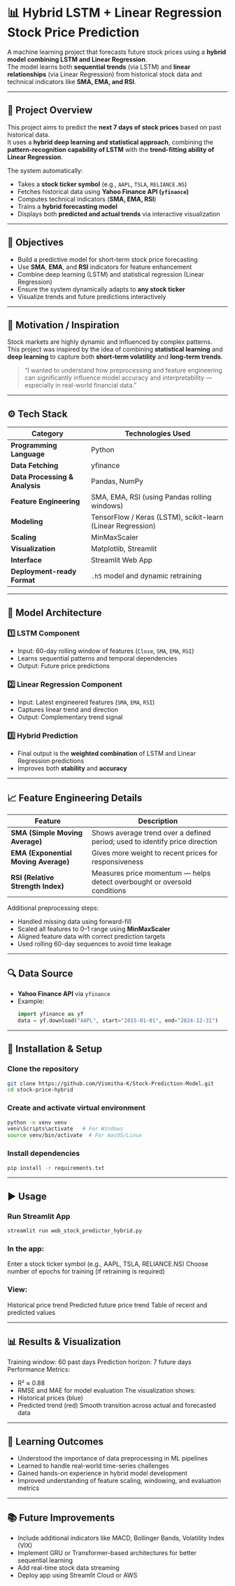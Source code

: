 # 📊 Hybrid LSTM + Linear Regression Stock Price Prediction

A machine learning project that forecasts future stock prices using a **hybrid model combining LSTM and Linear Regression**.  
The model learns both **sequential trends** (via LSTM) and **linear relationships** (via Linear Regression) from historical stock data and technical indicators like **SMA, EMA, and RSI**.

---

## 🚀 Project Overview

This project aims to predict the **next 7 days of stock prices** based on past historical data.  
It uses a **hybrid deep learning and statistical approach**, combining the **pattern-recognition capability of LSTM** with the **trend-fitting ability of Linear Regression**.

The system automatically:
- Takes a **stock ticker symbol** (e.g., `AAPL`, `TSLA`, `RELIANCE.NS`)
- Fetches historical data using **Yahoo Finance API (`yfinance`)**
- Computes technical indicators (**SMA, EMA, RSI**)
- Trains a **hybrid forecasting model**
- Displays both **predicted and actual trends** via interactive visualization

---

## 🎯 Objectives

- Build a predictive model for short-term stock price forecasting  
- Use **SMA**, **EMA**, and **RSI** indicators for feature enhancement  
- Combine deep learning (LSTM) and statistical regression (Linear Regression)  
- Ensure the system dynamically adapts to **any stock ticker**  
- Visualize trends and future predictions interactively

---

## 🧠 Motivation / Inspiration

Stock markets are highly dynamic and influenced by complex patterns.  
This project was inspired by the idea of combining **statistical learning** and **deep learning** to capture both **short-term volatility** and **long-term trends**.

> “I wanted to understand how preprocessing and feature engineering can significantly influence model accuracy and interpretability — especially in real-world financial data.”

---

## ⚙️ Tech Stack

| Category | Technologies Used |
|-----------|-------------------|
| **Programming Language** | Python |
| **Data Fetching** | yfinance |
| **Data Processing & Analysis** | Pandas, NumPy |
| **Feature Engineering** | SMA, EMA, RSI (using Pandas rolling windows) |
| **Modeling** | TensorFlow / Keras (LSTM), scikit-learn (Linear Regression) |
| **Scaling** | MinMaxScaler |
| **Visualization** | Matplotlib, Streamlit |
| **Interface** | Streamlit Web App |
| **Deployment-ready Format** | `.h5` model and dynamic retraining |

---

## 🧩 Model Architecture

### 1️⃣ **LSTM Component**
- Input: 60-day rolling window of features (`Close`, `SMA`, `EMA`, `RSI`)  
- Learns sequential patterns and temporal dependencies  
- Output: Future price predictions

### 2️⃣ **Linear Regression Component**
- Input: Latest engineered features (`SMA`, `EMA`, `RSI`)  
- Captures linear trend and direction  
- Output: Complementary trend signal

### 3️⃣ **Hybrid Prediction**
- Final output is the **weighted combination** of LSTM and Linear Regression predictions  
- Improves both **stability** and **accuracy**

---

## 📈 Feature Engineering Details

| Feature | Description |
|----------|-------------|
| **SMA (Simple Moving Average)** | Shows average trend over a defined period; used to identify price direction |
| **EMA (Exponential Moving Average)** | Gives more weight to recent prices for responsiveness |
| **RSI (Relative Strength Index)** | Measures price momentum — helps detect overbought or oversold conditions |

Additional preprocessing steps:
- Handled missing data using forward-fill
- Scaled all features to 0–1 range using **MinMaxScaler**
- Aligned feature data with correct prediction targets
- Used rolling 60-day sequences to avoid time leakage

---

## 🔍 Data Source

- **Yahoo Finance API** via `yfinance`
- Example:  
  ```python
  import yfinance as yf
  data = yf.download("AAPL", start="2015-01-01", end="2024-12-31")
  ```
  
---
  
## 🧰 Installation & Setup

### Clone the repository
```bash
git clone https://github.com/Vismitha-K/Stock-Prediction-Model.git
cd stock-price-hybrid
```

### Create and activate virtual environment
```bash
python -m venv venv
venv\Scripts\activate   # For Windows
source venv/bin/activate  # For macOS/Linux
```

### Install dependencies
```bash
pip install -r requirements.txt
```

---

## ▶️ Usage

### Run Streamlit App
```bash
streamlit run web_stock_predictor_hybrid.py
```

### In the app:
Enter a stock ticker symbol (e.g., AAPL, TSLA, RELIANCE.NS)
Choose number of epochs for training (if retraining is required)

### View:
Historical price trend
Predicted future price trend
Table of recent and predicted values

---

## 📊 Results & Visualization

Training window: 60 past days
Prediction horizon: 7 future days
Performance Metrics:
- R² ≈ 0.88
- RMSE and MAE for model evaluation
The visualization shows:
- Historical prices (blue)
- Predicted trend (red)
Smooth transition across actual and forecasted data

---

## 🎯 Learning Outcomes

- Understood the importance of data preprocessing in ML pipelines
- Learned to handle real-world time-series challenges
- Gained hands-on experience in hybrid model development
- Improved understanding of feature scaling, windowing, and evaluation metrics

---

## 📚 Future Improvements

- Include additional indicators like MACD, Bollinger Bands, Volatility Index (VIX)
- Implement GRU or Transformer-based architectures for better sequential learning
- Add real-time stock data streaming
- Deploy app using Streamlit Cloud or AWS
